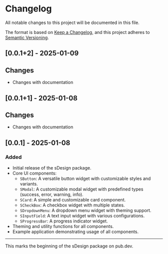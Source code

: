 # Changelog

All notable changes to this project will be documented in this file.

The format is based on [Keep a Changelog](https://keepachangelog.com/en/1.0.0/),
and this project adheres to [Semantic Versioning](https://semver.org/spec/v2.0.0.html).

## [0.0.1+2] - 2025-01-09
## Changes
- Changes with documentation

## [0.0.1+1] - 2025-01-08
## Changes
- Changes with documentation


## [0.0.1] - 2025-01-08
### Added
- Initial release of the sDesign package.
- Core UI components:
  - `SButton`: A versatile button widget with customizable styles and variants.
  - `SModal`: A customizable modal widget with predefined types (success, error, warning, info).
  - `SCard`: A simple and customizable card component.
  - `SCheckBox`: A checkbox widget with multiple states.
  - `SDropdownMenu`: A dropdown menu widget with theming support.
  - `SInputField`: A text input widget with various configurations.
  - `SProgressBar`: A progress indicator widget.
- Theming and utility functions for all components.
- Example application demonstrating usage of all components.

---
This marks the beginning of the sDesign package on pub.dev.


